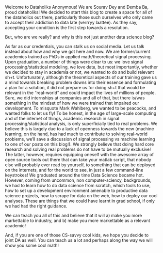 <!--
.. title: About Us
.. slug: about-us
.. date: 2015-07-29 10:35:38 UTC-07:00
.. tags:
.. category:
.. link:
.. description:
.. type: text
-->

Welcome to Dataholiks Anonymous! We are Sourav Dey and Demba Ba, proud dataholiks!  We decided to start this blog to create a space for all of the dataholics out there, particularly those such ourselves who only came to accept their addiction to data late (verrryy laattee). As they say, accepting your condition is the first step towards a resolution.

But, who are we really? and why is this not just another data science blog?

As far as our credentials, you can stalk us on social media. Let us talk instead about how and why we got here and now. We are former/current academics trained as PhDs in applied math/theoretical signal processing. Upon graduation, a number of things were clear to us: we love signal processing/statistical modeling, we love data, but most importantly, whether we decided to stay in academia or not, we wanted to do and build relevant sh+t. Unfortunately, although the theoretical aspects of our training gave us a mind towards breaking problem downs into their essence and formulating a plan for a solution, it did not prepare us for doing sh+t that would be relevant in the “real-world” and could impact the lives of millions of people. Sure, we did internships at companies and all of that, but there is/was something in the mindset of how we were trained that impaired our development. To misquote Mark Wahlberg, we wanted to be peacocks, and wanted folks to let us fly! To be honest, in the age of large-scale computing and of the internet of things, academic research in signal processing/statistical analysis, is only superficially tied to real problems. We believe this is largely due to a lack of openness towards the new (machine learning, on the hand, has had much to contribute to solving real-world problems, we’ll save a discussion of signal processing vs machine learning to one of our posts on this blog!). We strongly believe that doing hard core research and solving real problems do not have to be mutually exclusive! The latter, however, requires equipping oneself with the awesome array of open source tools out there that can take your matlab script, that nobody else will probably ever read by yourself, to something that can be deployed on the internets, and for the world to see, in just a few command-line keystrokes! We graduated around the time Data Science became hot. However, coming from uncommon, non computer-sciency, backgrounds, we had to learn how to do data science from scratch, which tools to use, how to set up a development environment amenable to productive data science projects, how to scrape for data on the web, how to deploy our cool analyses. These are things that we could have learnt in grad school, if only we had had the right guidance.

We can teach you all of this and believe that it will a) make you more markettable to industry, and b) make you more markettable as a relevant academic!

And, if you are one of those CS-savvy cool kids, we hope you decide to joint DA as well. You can teach us a lot and perhaps along the way we will show you some cool math!
